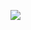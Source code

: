 <a href="https://youtu.be/a1l4MceYHaQ"><img src="![image](https://github.com/user-attachments/assets/ec3c8f1d-a4ad-4a81-8641-7a42759f8ae0"></a>
